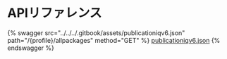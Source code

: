 # APIリファレンス

{% swagger src="../../../.gitbook/assets/publicationiqv6.json" path="/{profile}/allpackages" method="GET" %}
[publicationiqv6.json](../../../.gitbook/assets/publicationiqv6.json)
{% endswagger %}
